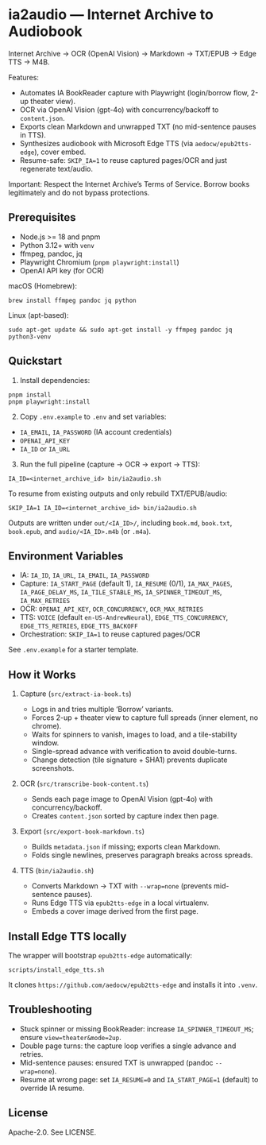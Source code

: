 # ia2audio — Internet Archive to Audiobook

Internet Archive → OCR (OpenAI Vision) → Markdown → TXT/EPUB → Edge TTS → M4B.

Features:
- Automates IA BookReader capture with Playwright (login/borrow flow, 2-up theater view).
- OCR via OpenAI Vision (gpt-4o) with concurrency/backoff to `content.json`.
- Exports clean Markdown and unwrapped TXT (no mid-sentence pauses in TTS).
- Synthesizes audiobook with Microsoft Edge TTS (via `aedocw/epub2tts-edge`), cover embed.
- Resume-safe: `SKIP_IA=1` to reuse captured pages/OCR and just regenerate text/audio.

Important: Respect the Internet Archive’s Terms of Service. Borrow books legitimately and do not bypass protections.

## Prerequisites

- Node.js >= 18 and pnpm
- Python 3.12+ with `venv`
- ffmpeg, pandoc, jq
- Playwright Chromium (`pnpm playwright:install`)
- OpenAI API key (for OCR)

macOS (Homebrew):
```
brew install ffmpeg pandoc jq python
```

Linux (apt-based):
```
sudo apt-get update && sudo apt-get install -y ffmpeg pandoc jq python3-venv
```

## Quickstart

1) Install dependencies:
```
pnpm install
pnpm playwright:install
```

2) Copy `.env.example` to `.env` and set variables:
- `IA_EMAIL`, `IA_PASSWORD` (IA account credentials)
- `OPENAI_API_KEY`
- `IA_ID` or `IA_URL`

3) Run the full pipeline (capture → OCR → export → TTS):
```
IA_ID=<internet_archive_id> bin/ia2audio.sh
```

To resume from existing outputs and only rebuild TXT/EPUB/audio:
```
SKIP_IA=1 IA_ID=<internet_archive_id> bin/ia2audio.sh
```

Outputs are written under `out/<IA_ID>/`, including `book.md`, `book.txt`, `book.epub`, and `audio/<IA_ID>.m4b` (or `.m4a`).

## Environment Variables

- IA: `IA_ID`, `IA_URL`, `IA_EMAIL`, `IA_PASSWORD`
- Capture: `IA_START_PAGE` (default 1), `IA_RESUME` (0/1), `IA_MAX_PAGES`, `IA_PAGE_DELAY_MS`, `IA_TILE_STABLE_MS`, `IA_SPINNER_TIMEOUT_MS`, `IA_MAX_RETRIES`
- OCR: `OPENAI_API_KEY`, `OCR_CONCURRENCY`, `OCR_MAX_RETRIES`
- TTS: `VOICE` (default `en-US-AndrewNeural`), `EDGE_TTS_CONCURRENCY`, `EDGE_TTS_RETRIES`, `EDGE_TTS_BACKOFF`
- Orchestration: `SKIP_IA=1` to reuse captured pages/OCR

See `.env.example` for a starter template.

## How it Works

1. Capture (`src/extract-ia-book.ts`)
   - Logs in and tries multiple ‘Borrow’ variants.
   - Forces 2-up + theater view to capture full spreads (inner element, no chrome).
   - Waits for spinners to vanish, images to load, and a tile-stability window.
   - Single-spread advance with verification to avoid double-turns.
   - Change detection (tile signature + SHA1) prevents duplicate screenshots.

2. OCR (`src/transcribe-book-content.ts`)
   - Sends each page image to OpenAI Vision (gpt-4o) with concurrency/backoff.
   - Creates `content.json` sorted by capture index then page.

3. Export (`src/export-book-markdown.ts`)
   - Builds `metadata.json` if missing; exports clean Markdown.
   - Folds single newlines, preserves paragraph breaks across spreads.

4. TTS (`bin/ia2audio.sh`)
   - Converts Markdown → TXT with `--wrap=none` (prevents mid-sentence pauses).
   - Runs Edge TTS via `epub2tts-edge` in a local virtualenv.
   - Embeds a cover image derived from the first page.

## Install Edge TTS locally

The wrapper will bootstrap `epub2tts-edge` automatically:
```
scripts/install_edge_tts.sh
```
It clones `https://github.com/aedocw/epub2tts-edge` and installs it into `.venv`.

## Troubleshooting

- Stuck spinner or missing BookReader: increase `IA_SPINNER_TIMEOUT_MS`; ensure `view=theater&mode=2up`.
- Double page turns: the capture loop verifies a single advance and retries.
- Mid-sentence pauses: ensured TXT is unwrapped (pandoc `--wrap=none`).
- Resume at wrong page: set `IA_RESUME=0` and `IA_START_PAGE=1` (default) to override IA resume.

## License

Apache-2.0. See LICENSE.


